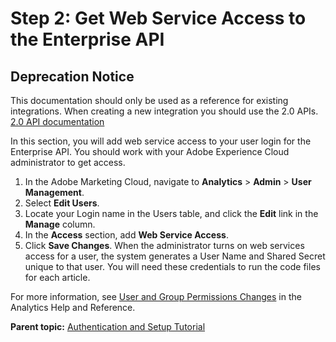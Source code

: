 # Step 2: Get Web Service Access to the Enterprise API

## Deprecation Notice

This documentation should only be used as a reference for existing integrations. When creating a new integration you should use the 2.0 APIs. [2.0 API documentation](https://github.com/AdobeDocs/analytics-2.0-apis)


In this section, you will add web service access to your user login for the Enterprise API. You should work with your Adobe Experience Cloud administrator to get access.

1.  In the Adobe Marketing Cloud, navigate to **Analytics** \> **Admin** \> **User Management**.
2.  Select **Edit Users**.
3.  Locate your Login name in the Users table, and click the **Edit** link in the **Manage** column.
4.  In the **Access** section, add **Web Service Access**.
5.  Click **Save Changes**. When the administrator turns on web services access for a user, the system generates a User Name and Shared Secret unique to that user. You will need these credentials to run the code files for each article.

For more information, see [User and Group Permissions Changes](https://marketing.adobe.com/resources/help/en_US/reference/permissions-changes.html) in the Analytics Help and Reference.

**Parent topic:** [Authentication and Setup Tutorial](c_Authentication_and_Setup.md)
